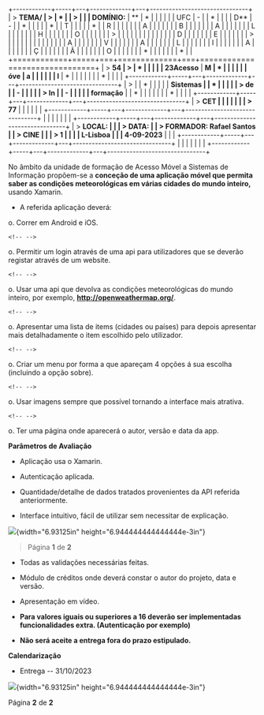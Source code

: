 +------------+-----+---+-------------+---+-------------------------------+
| > **TEMA/  | >   | * |             | > |                               |
| DOMÍNIO:** |  ** | * |             |   |                               |
|            | UFC | - |             | * |                               |
|            | D** | - |             | * |                               |
|            |     | * |             | T |                               |
|            |     | * |             | R |                               |
|            |     |   |             | A |                               |
|            |     |   |             | B |                               |
|            |     |   |             | A |                               |
|            |     |   |             | L |                               |
|            |     |   |             | H |                               |
|            |     |   |             | O |                               |
|            |     |   |             | > |                               |
|            |     |   |             |   |                               |
|            |     |   |             | D |                               |
|            |     |   |             | E |                               |
|            |     |   |             | > |                               |
|            |     |   |             |   |                               |
|            |     |   |             | A |                               |
|            |     |   |             | V |                               |
|            |     |   |             | A |                               |
|            |     |   |             | L |                               |
|            |     |   |             | I |                               |
|            |     |   |             | A |                               |
|            |     |   |             | Ç |                               |
|            |     |   |             | Ã |                               |
|            |     |   |             | O |                               |
|            |     |   |             | * |                               |
|            |     |   |             | * |                               |
+============+=====+===+=============+===+===============================+
| > **54     | >   | * |             |   |                               |
| 23Acesso** | **M | * |             |   |                               |
|            | óve | a |             |   |                               |
|            | l** | * |             |   |                               |
|            |     | * |             |   |                               |
+------------+-----+---+-------------+---+-------------------------------+
| >          |     | * |             |   |                               |
| **Sistemas |     | * |             |   |                               |
| > de       |     | - |             |   |                               |
| > In       |     | - |             |   |                               |
| formação** |     | * |             |   |                               |
|            |     | * |             |   |                               |
+------------+-----+---+-------------+---+-------------------------------+
| > **CET    |     |   |             |   |                               |
| > 77**     |     |   |             |   |                               |
+------------+-----+---+-------------+---+-------------------------------+
|            |     |   |             |   |                               |
+------------+-----+---+-------------+---+-------------------------------+
| > **LOCAL: |     |   | > **DATA:   |   | > **FORMADOR: Rafael Santos** |
| > CINE     |     |   | > 1         |   |                               |
| L-Lisboa** |     |   | 4-09-2023** |   |                               |
+------------+-----+---+-------------+---+-------------------------------+
|            |     |   |             |   |                               |
+------------+-----+---+-------------+---+-------------------------------+

No âmbito da unidade de formação de Acesso Móvel a Sistemas de
Informação propõem-se a **conceção de uma aplicação móvel que permita
saber as condições meteorológicas em várias cidades do mundo inteiro,**
usando Xamarin.

-   A referida aplicação deverá:

o.  Correr em Android e iOS.

```{=html}
<!-- -->
```
o.  Permitir um login através de uma api para utilizadores que se
    deverão registar através de um website.

```{=html}
<!-- -->
```
o.  Usar uma api que devolva as condições meteorológicas do mundo
    inteiro, por exemplo, **http://openweathermap.org/**.

```{=html}
<!-- -->
```
o.  Apresentar uma lista de items (cidades ou países) para depois
    apresentar mais detalhadamente o item escolhido pelo utilizador.

```{=html}
<!-- -->
```
o.  Criar um menu por forma a que apareçam 4 opções á sua escolha
    (incluindo a opção sobre).

```{=html}
<!-- -->
```
o.  Usar imagens sempre que possível tornando a interface mais atrativa.

```{=html}
<!-- -->
```
o.  Ter uma página onde aparecerá o autor, versão e data da app.

**Parâmetros de Avaliação**

-   Aplicação usa o Xamarin.

-   Autenticação aplicada.

-   Quantidade/detalhe de dados tratados provenientes da API referida
    anteriormente.

-   Interface intuitivo, fácil de utilizar sem necessitar de explicação.

![](media/image1.png){width="6.93125in" height="6.944444444444444e-3in"}

> Página **1** de **2**

-   Todas as validações necessárias feitas.

-   Módulo de créditos onde deverá constar o autor do projeto, data e
    versão.

-   Apresentação em vídeo.

-   **Para valores iguais ou superiores a 16 deverão ser implementadas
    funcionalidades extra. (Autenticação por exemplo)**

-   **Não será aceite a entrega fora do prazo estipulado.**

**Calendarização**

-   Entrega -- 31/10/2023

![](media/image1.png){width="6.93125in" height="6.944444444444444e-3in"}

Página **2** de **2**
